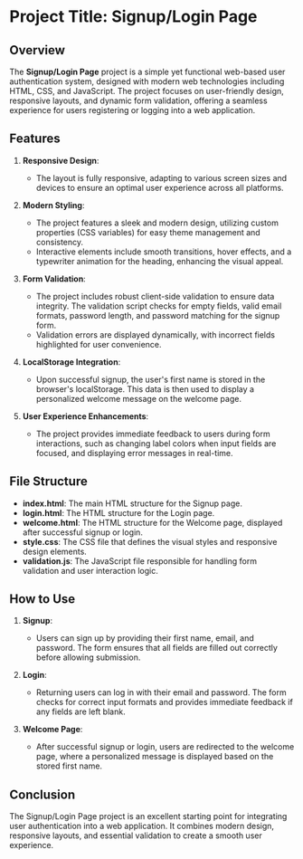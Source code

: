# Project Title: Signup/Login Page

## Overview
The **Signup/Login Page** project is a simple yet functional web-based user authentication system, designed with modern web technologies including HTML, CSS, and JavaScript. The project focuses on user-friendly design, responsive layouts, and dynamic form validation, offering a seamless experience for users registering or logging into a web application.

## Features

1. **Responsive Design**:
   - The layout is fully responsive, adapting to various screen sizes and devices to ensure an optimal user experience across all platforms.

2. **Modern Styling**:
   - The project features a sleek and modern design, utilizing custom properties (CSS variables) for easy theme management and consistency.
   - Interactive elements include smooth transitions, hover effects, and a typewriter animation for the heading, enhancing the visual appeal.

3. **Form Validation**:
   - The project includes robust client-side validation to ensure data integrity. The validation script checks for empty fields, valid email formats, password length, and password matching for the signup form.
   - Validation errors are displayed dynamically, with incorrect fields highlighted for user convenience.

4. **LocalStorage Integration**:
   - Upon successful signup, the user's first name is stored in the browser's localStorage. This data is then used to display a personalized welcome message on the welcome page.

5. **User Experience Enhancements**:
   - The project provides immediate feedback to users during form interactions, such as changing label colors when input fields are focused, and displaying error messages in real-time.

## File Structure

- **index.html**: The main HTML structure for the Signup page.
- **login.html**: The HTML structure for the Login page.
- **welcome.html**: The HTML structure for the Welcome page, displayed after successful signup or login.
- **style.css**: The CSS file that defines the visual styles and responsive design elements.
- **validation.js**: The JavaScript file responsible for handling form validation and user interaction logic.

## How to Use

1. **Signup**:
   - Users can sign up by providing their first name, email, and password. The form ensures that all fields are filled out correctly before allowing submission.

2. **Login**:
   - Returning users can log in with their email and password. The form checks for correct input formats and provides immediate feedback if any fields are left blank.

3. **Welcome Page**:
   - After successful signup or login, users are redirected to the welcome page, where a personalized message is displayed based on the stored first name.

## Conclusion

The Signup/Login Page project is an excellent starting point for integrating user authentication into a web application. It combines modern design, responsive layouts, and essential validation to create a smooth user experience.
